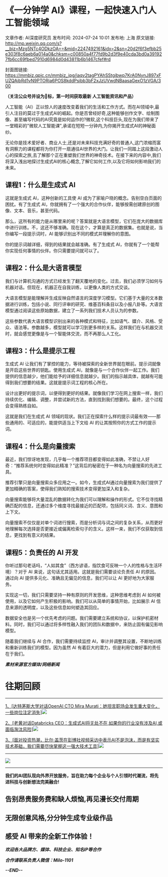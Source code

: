 # 《一分钟学 AI》课程，一起快速入门人工智能领域

文章作者: AI深度研究员
发布时间: 2024-07-24 10:01
发布地: 上海
原文链接: http://mp.weixin.qq.com/s?__biz=Mzg5NTc4ODkzOA==&mid=2247492161&idx=2&sn=20d2f6f3efbb25e303f8c6aeb6a014a0&chksm=c00850a4f77fd9b2d3f9e40cda3bd0a391927fb6cc69fbed7910d6984d0d43811b6b1467cfef#rd

封面图链接: https://mmbiz.qpic.cn/mmbiz_jpg/iaqv2tagPYAhSStgibwp7KrA0NynJ897xFUZQAibRd1vN9PTORia6POS8kddPsibb3bF2xJzUVwdNBaasaGexO1zVGA/300

**（关注公众号并设为🌟标，第一时间获取****最新**** 人工智能资讯和产品）**

人工智能（AI）正以惊人的速度改变着我们的生活和工作方式。而在AI领域中,最引人注目的莫过于生成式AI的崛起。你是否曾经好奇,这种能够创作文字、绘制图像、甚至编写代码的AI究竟是如何运作的?微软,这个科技巨头,现在为我们带来了一堂精彩的"微软人工智能课",承诺在短短一分钟内,为你揭开生成式AI的神秘面纱。

无论你是技术爱好者、商业人士,还是对未来科技充满好奇的普通人,这门浓缩而富有洞察力的课程都将为你打开一扇通往AI世界的大门。让我们一同踏上这段激动人心的探索之旅,去了解那个正在重塑我们世界的神奇技术。在接下来的内容中,我们将深入浅出地探讨生成式AI的核心概念,了解它如何工作,以及它将如何影响我们的未来。

## 课程1：什么是生成式 AI

这就是生成式 AI，这种创新的工具使 AI 成为了家喻户晓的概念。告别空白页面的困扰。有了生成式
AI，你就拥有了一个强大的合作伙伴，能够按需创建原创的图像、文本、音乐，甚至代码。

那么，这所有的能力是从哪里来的呢？答案就是大语言模型，它们在庞大的数据库中进行训练。不，这还不够准确。现在这个，才算是真正的数据集。也就是说，当你编写一段提示词时，AI
能够识别出不同的模式并理解你的意图。

你的提示词越详细，得到的结果就会越准确。有了生成式 AI，你就有了一个能帮你实现任何事情的伙伴。你只需要提问就可以了。

## 课程2：什么是大语言模型

我们与计算机沟通的方式已经发生了翻天覆地的变化。过去，我们必须学习如何与机器对话。但现在，机器正在自我训练，以更像人类的方式交谈。

大语言模型是能理解并生成反映自然语言的深度学习模型。它们基于大量的文本数据进行训练，包括小说、同行评审的研究、维基百科条目以及小报八卦等。大语言模型通过阅读这些原始数据，建立了一系列我们技术人员认为的参数。

这些参数代表大语言模型识别出来的各种模式和特征，比如语气、媒介、风格、受众、语法等。参数越多，模型就可以学习到更多样的关系。这样我们在与机器交流时，就会感觉更像是与一个智能体交流，而不再那么人工化。

## 课程3：什么是提示工程

生成式 AI 让我们有了掌控的能力，等待被探索的全新世界就在眼前。提示词就像是开启这些世界的钥匙。使用生成式
AI，就像是与一个合作伙伴一起工作。我们提供的信息越少，他们能给予的详细信息就越少。我们的指示越具体，就越有可能得到我们想要的结果。这就是提示词工程的核心所在。

设计出更好的提示词，以便得到更好的结果。就像我们学习在网上搜索一样，我们持续优化、编辑、调整，并尝试新的方法，直到找到我们想要的。最终，这个过程会变得熟练自如。

这就是我们在生成式 AI 领域的现状。我们正在探索什么样的提示词最有效——那些通用的、可适应的，能提供适当上下文给 AI 的让其按照你的方式工作的提示词。

## 课程4：什么是向量搜索

最近，我们惊讶地发现，几乎每一个推荐项目都变得如此准确，不禁让人好奇：“推荐系统何时变得如此精准？”这背后的秘密在于一种名为向量搜索的先进工具。

推荐引擎只是向量搜索众多应用之一。如今，生成式AI通过向量搜索为我们提供了更加精确的答案，使得我们熟知的搜索技术变得更加深入和复杂。

向量搜索能够将大量混乱的数据转化为我们可以理解和操作的形式。它不仅寻找精确匹配的信息，还通过多个维度寻找最接近的匹配项，包括同义词、含义、意图和上下文。

向量搜索不仅仅是对单个词进行搜索，而是分析词与词之间的复杂关系，从而更好地理解每次选择是否更接近或偏离检索句子的含义。这样一来，我们不仅获取到信息，更找到有意义的结果。

## 课程5：负责任的 AI 开发

你听过那句老话吗，“人如其食”（西方谚语，指饮食可反映一个人的性格与生活环境）？对于 AI 来说，这句话尤其适用。这就是我们需要谈论负责任 AI
的原因。通过向 AI 提供多元化、准确且无偏见的信息，我们可以让 AI 更好地为大家服务。

实现这一切，我们只需要坚持一种有原则的开发思维，这种思维考虑到 AI 如何被使用，以及它如何产生积极的影响。我们可以从简单的事情开始，比如展示 AI
信息来源的透明度，以及这些信息如何塑造其回应。

数据安全也是另一个优先考虑的问题。我们需要建立系统和协议，以保护机密材料。同时，我们可以通过将多样性融入我们的团队和数据中，来防止固有偏见影响模型。

随着我们继续与 AI 合作，我们需要持续监控 AI，审计并调整其设置，不断地训练和重新训练我们的模型。因为虽然 AI
有着巨大的潜力，但是利用它做好事的责任在于我们。

  

 _**素材来源官方媒体/网络新闻**_

#  往期回顾

* * *

[1、[达特茅斯大学对话OpenAI CTO Mira
Murati：她坦言职场会发生重大变化，一些岗位注定消失]![](https://mmbiz.qpic.cn/mmbiz_png/iaqv2tagPYAhSStgibwp7KrA0NynJ897xFhFyO28N5a7TsDdrHMpkLzD6JVQfg0PKtdGg81zfGPncqvRMXicdwvrQ/640?wx_fmt=png&from=appmsg)](https://mp.weixin.qq.com/s?__biz=Mzg5NTc4ODkzOA==&mid=2247491298&idx=1&sn=947815c78974fcf7e40215186312a302&chksm=c00bac07f77c25115985b8933b1aded3fc1d0ce6db165a454fab99571039d97c53aae4b781dc&scene=21#wechat_redirect)

[2、[老黄对话Databricks
CEO：生成式AI将无处不在,如果你的行业没有涉及AI,或面临淘汰风险]![](https://mmbiz.qpic.cn/mmbiz_png/iaqv2tagPYAhSStgibwp7KrA0NynJ897xFbUfqhtH3JtGqXuF6MaSKYzicGuFsJNYEbuqzr0mbQIciap7DC4FTId0A/640?wx_fmt=png&from=appmsg)](https://mp.weixin.qq.com/s?__biz=Mzg5NTc4ODkzOA==&mid=2247491062&idx=2&sn=477f3e9133b9fcc47ab4bafa3856f946&chksm=c00baf13f77c2605ef0b905ba682db7163f7055dc0cf8644c691d6da83e583f23a14b10d2e1f&scene=21#wechat_redirect)

[3、[面对投资热潮，比尔·盖茨在彭博社视频采访中表示AI不是泡沫，而是有坚实技术基础，我们需要尽快掌握这一强大技术工具]![](https://mmbiz.qpic.cn/mmbiz_png/iaqv2tagPYAhSStgibwp7KrA0NynJ897xFRzR9VibPCicRtzibfdAXuapiaAah9wqpdW380WgN42KzVlK5FLFFrek1oA/640?wx_fmt=png&from=appmsg)](https://mp.weixin.qq.com/s?__biz=Mzg5NTc4ODkzOA==&mid=2247491484&idx=1&sn=46b1d34b16b31d0b76d1681cf8a8285b&chksm=c00bad79f77c246f1d234a219e945307c3e9874fe1ecd6d6f93a95ee656989a654632f47005a&scene=21#wechat_redirect)

* * *

![](https://mmbiz.qpic.cn/mmbiz_png/iaqv2tagPYAhtRhTOjz2QwH4dIlC3YUcYbaicMEwjqQqh06Yhdd7EH3r9wiaMRArLz0a6Zhx6uiaUD7hguPfbY0nAg/640?wx_fmt=png&from=appmsg)

****

**我们的AI团队现向外界开放服务，旨在助力每个企业与个人引领时代潮流，将先进科技与创新想法完美融合!**

##  告别昂贵服务费和缺人烦恼,再见漫长交付周期

## 无限创意风格,分分钟生成专业级作品

## 感受 AI 带来的全新工作体验！

_**欢迎各大品牌方、媒体、科技企业、知名IP等合作**_

 _**合作请联系负责人微信：Milo-1101**_

 _**\--END--**_

